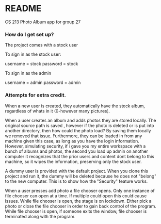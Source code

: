 # README #

CS 213 Photo Album app for group 27

### How do I get set up? ###

The project comes with a stock user

To sign in as the stock user:

username = stock
password = stock

To sign in as the admin

username = admin
password = admin


### Attempts for extra credit. ###

When a new user is created, they automatically have the stock album, regardless of whats in it (0-however many pictures).

When a user creates an album and adds photos they are stored locally.
The original source path is saved , however if the photo is deleted or is
put into another directory, then how could the photo load? By saving them locally 
we removed that issue. Furthermore, they can be loaded in from any machine given this case,
as long as you have the login information. However, simulating security, if i gave you my
entire workspace with a bunch of albums and photos, the second you load up admin on another computer
it recognizes that the prior users and content dont belong to this machine, so it wipes the information,
preserving only the stock user.

A dummy user is provided with the default project. When you clone this project and run it, the dummy will
be deleted because he does not "belong" to the new computer. This is to show how the "Security" feature works.

When a user presses add photo a file chooser opens. Only one instance of file chooser can open at a time.
If multiple could open this could cause issues. While file chooser is open, the stage is on lockdown. 
Either pick a photo or close the file chooser in order to gain back control of the program.
While file chooser is open, if someone exits the window, file chooser is terminated along with the program.
